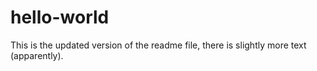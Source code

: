 # hello-world


This is the updated version of the readme file, there is slightly more text (apparently).
